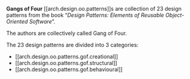 
**Gangs of Four** [[arch.design.oo.patterns]]s are collection of 23 design patterns from the book “_Design Patterns: Elements of Reusable Object-Oriented Software_”.

The authors are collectively called Gang of Four.

The 23 design patterns are divided into 3 categories:

- [[arch.design.oo.patterns.gof.creational]]
- [[arch.design.oo.patterns.gof.structural]]
- [[arch.design.oo.patterns.gof.behavioural]]
